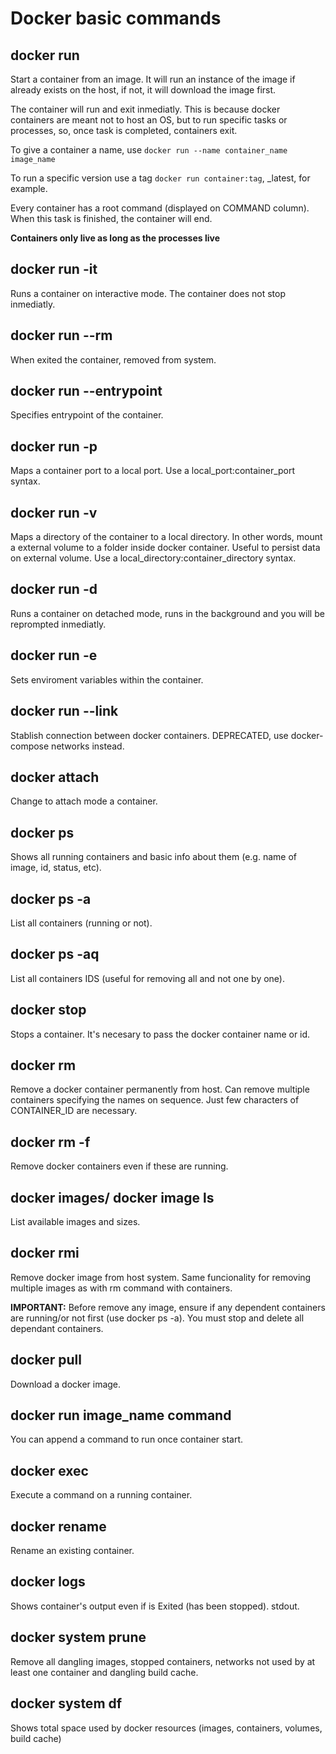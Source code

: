 # Docker basic commands

## **docker run**

Start a container from an image. It will run an instance of the image if already exists on the host, if not, it will download the image first.

The container will run and exit inmediatly. This is because docker containers are meant not to host an OS, but to run specific tasks or processes, so, once task is completed, containers exit.

To give a container a name, use `docker run --name container_name image_name`

To run a specific version use a tag `docker run container:tag`, _latest, for example.

Every container has a root command (displayed on COMMAND column). When this task is finished, the container will end.

**Containers only live as long as the processes live**

## **docker run -it**

Runs a container on interactive mode. The container does not stop inmediatly.

## **docker run --rm**

When exited the container, removed from system.

## **docker run --entrypoint**

Specifies entrypoint of the container.

## **docker run -p**

Maps a container port to a local port. Use a local_port:container_port syntax.

## **docker run -v**

Maps a directory of the container to a local directory. In other words, mount a external volume to a folder inside docker container. Useful to persist data on external volume. Use a local_directory:container_directory syntax.

## **docker run -d**

Runs a container on detached mode, runs in the background and you will be reprompted inmediatly.

## **docker run -e**

Sets enviroment variables within the container.

## **docker run --link**

Stablish connection between docker containers. DEPRECATED, use docker-compose networks instead.

## **docker attach**

Change to attach mode a container.

## **docker ps**

Shows all running containers and basic info about them (e.g. name of image, id, status, etc).

## **docker ps -a**

List all containers (running or not).

## **docker ps -aq**

List all containers IDS (useful for removing all and not one by one).

## **docker stop**

Stops a container. It's necesary to pass the docker container name or id.

## **docker rm**

Remove a docker container permanently from host. Can remove multiple containers specifying the names on sequence. Just few characters of CONTAINER_ID are necessary.

## **docker rm -f**

Remove docker containers even if these are running.

## **docker images/ docker image ls**

List available images and sizes.

## **docker rmi**

Remove docker image from host system. Same funcionality for removing multiple images as with rm command with containers.

**IMPORTANT:** Before remove any image, ensure if any dependent containers are running/or not first (use docker ps -a). You must stop and delete all dependant containers.

## **docker pull**

Download a docker image.

## **docker run image_name command**

You can append a command to run once container start.

## **docker exec**

Execute a command on a running container.

## **docker rename**

Rename an existing container.

## **docker logs**

Shows container's output even if is Exited (has been stopped). stdout.

## **docker system prune**

Remove all dangling images, stopped containers, networks not used by at least one container and dangling build cache.

## **docker system df**

Shows total space used by docker resources (images, containers, volumes, build cache)

